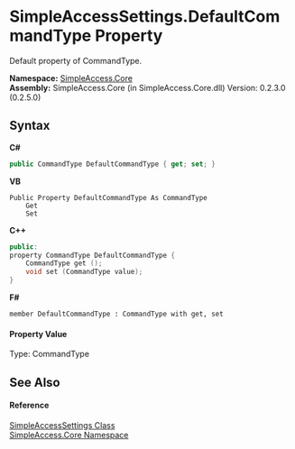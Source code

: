 # SimpleAccessSettings.DefaultCommandType Property 
 

Default property of CommandType.

**Namespace:**&nbsp;<a href="a16105b5-9ef0-1333-33d4-5a00c99c3614">SimpleAccess.Core</a><br />**Assembly:**&nbsp;SimpleAccess.Core (in SimpleAccess.Core.dll) Version: 0.2.3.0 (0.2.5.0)

## Syntax

**C#**<br />
``` C#
public CommandType DefaultCommandType { get; set; }
```

**VB**<br />
``` VB
Public Property DefaultCommandType As CommandType
	Get
	Set
```

**C++**<br />
``` C++
public:
property CommandType DefaultCommandType {
	CommandType get ();
	void set (CommandType value);
}
```

**F#**<br />
``` F#
member DefaultCommandType : CommandType with get, set

```


#### Property Value
Type: CommandType

## See Also


#### Reference
<a href="43f972b4-e83c-53c8-a130-8b815b2375b7">SimpleAccessSettings Class</a><br /><a href="a16105b5-9ef0-1333-33d4-5a00c99c3614">SimpleAccess.Core Namespace</a><br />